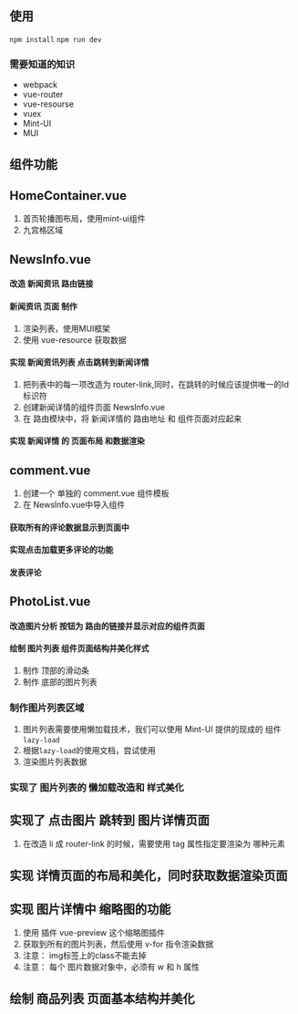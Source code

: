 ## 使用
 `npm install`
 `npm run dev`

### 需要知道的知识
  + webpack
  + vue-router
  + vue-resourse
  + vuex
  + Mint-UI
  + MUI



## 组件功能
## HomeContainer.vue
1. 首页轮播图布局，使用mint-ui组件
2. 九宫格区域


## NewsInfo.vue
#### 改造 新闻资讯 路由链接

#### 新闻资讯 页面 制作
1. 渲染列表，使用MUI框架
2. 使用 vue-resource 获取数据

#### 实现 新闻资讯列表 点击跳转到新闻详情
1. 把列表中的每一项改造为 router-link,同时，在跳转的时候应该提供唯一的Id标识符
2. 创建新闻详情的组件页面  NewsInfo.vue
3. 在 路由模块中，将 新闻详情的 路由地址 和 组件页面对应起来

#### 实现 新闻详情 的 页面布局 和数据渲染

##  comment.vue 
1. 创建一个 单独的 comment.vue 组件模板
2. 在 NewsInfo.vue中导入组件


#### 获取所有的评论数据显示到页面中
#### 实现点击加载更多评论的功能
#### 发表评论

## PhotoList.vue
#### 改造图片分析 按钮为 路由的链接并显示对应的组件页面
#### 绘制 图片列表 组件页面结构并美化样式
 1. 制作 顶部的滑动条
 2. 制作 底部的图片列表


### 制作图片列表区域
1. 图片列表需要使用懒加载技术，我们可以使用 Mint-UI 提供的现成的 组件 `lazy-load`
2. 根据`lazy-load`的使用文档，尝试使用
3. 渲染图片列表数据

### 实现了 图片列表的 懒加载改造和 样式美化

## 实现了 点击图片 跳转到 图片详情页面
1. 在改造 li 成 router-link 的时候，需要使用 tag 属性指定要渲染为 哪种元素

## 实现 详情页面的布局和美化，同时获取数据渲染页面

## 实现 图片详情中 缩略图的功能
1. 使用 插件 vue-preview 这个缩略图插件
2. 获取到所有的图片列表，然后使用 v-for 指令渲染数据
3. 注意： img标签上的class不能去掉
4. 注意： 每个 图片数据对象中，必须有 w 和 h 属性

## 绘制 商品列表 页面基本结构并美化


